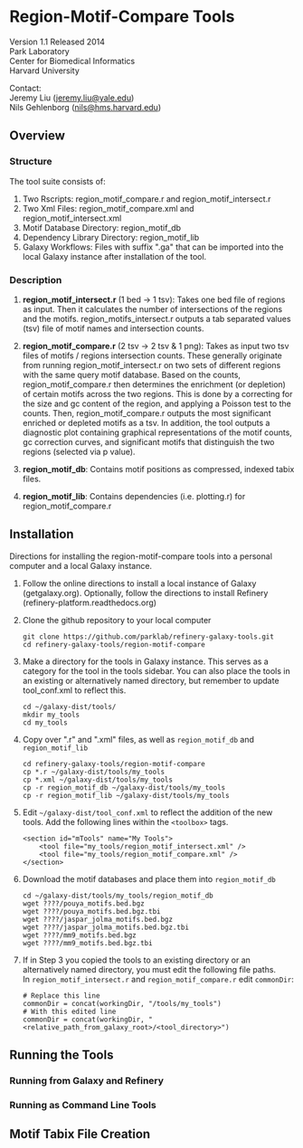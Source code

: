 # Region-Motif-Compare Tools
Version 1.1 Released 2014  
Park Laboratory  
Center for Biomedical Informatics  
Harvard University  

Contact:  
Jeremy Liu (jeremy.liu@yale.edu)  
Nils Gehlenborg (nils@hms.harvard.edu)

## Overview
### Structure
The tool suite consists of:

1. Two Rscripts: region_motif_compare.r and region_motif_intersect.r
2. Two Xml Files: region_motif_compare.xml and region_motif_intersect.xml
3. Motif Database Directory: region_motif_db
4. Dependency Library Directory: region_motif_lib
5. Galaxy Workflows: Files with suffix ".ga" that can be imported into the local
Galaxy instance after installation of the tool.

### Description
1. **region_motif_intersect.r** (1 bed -> 1 tsv): 
Takes one bed file of regions as input. Then it calculates
the number of intersections of the regions and the motifs. region_motifs_intersect.r
outputs a tab separated values (tsv) file of motif names and intersection counts.

2. **region_motif_compare.r** (2 tsv -> 2 tsv & 1 png): 
Takes as input two tsv files of motifs / regions intersection
counts. These generally originate from running region_motif_intersect.r on two sets
of different regions with the same query motif database. Based on the counts, 
region_motif_compare.r then determines the enrichment (or depletion) of certain
motifs across the two regions. This is done by a correcting for the size and gc
content of the region, and applying a Poisson test to the counts. 
Then, region_motif_compare.r outputs the most significant enriched or depleted
motifs as a tsv. In addition, the tool outputs a diagnostic plot containing
graphical representations of the motif counts, gc correction curves, and significant 
motifs that distinguish the two regions (selected via p value).

3. **region_motif_db**: Contains motif positions as compressed, indexed tabix files.

4. **region_motif_lib**: Contains dependencies (i.e. plotting.r) for region_motif_compare.r

## Installation
Directions for installing the region-motif-compare tools into a personal computer
and a local Galaxy instance.

1. Follow the online directions to install a local instance of Galaxy (getgalaxy.org).
Optionally, follow the directions to install Refinery (refinery-platform.readthedocs.org)

2. Clone the github repository to your local computer
    ````
    git clone https://github.com/parklab/refinery-galaxy-tools.git
    cd refinery-galaxy-tools/region-motif-compare
    ````

3. Make a directory for the tools in Galaxy instance. This serves as a category
for the tool in the tools sidebar. You can also place the tools in an existing
or alternatively named directory, but remember to update tool_conf.xml to reflect this.
    ````
    cd ~/galaxy-dist/tools/
    mkdir my_tools
    cd my_tools
    ````

4. Copy over ".r" and ".xml" files, as well as `region_motif_db` and `region_motif_lib`
    ````
    cd refinery-galaxy-tools/region-motif-compare
    cp *.r ~/galaxy-dist/tools/my_tools
    cp *.xml ~/galaxy-dist/tools/my_tools
    cp -r region_motif_db ~/galaxy-dist/tools/my_tools
    cp -r region_motif_lib ~/galaxy-dist/tools/my_tools
    ````

5. Edit `~/galaxy-dist/tool_conf.xml` to reflect the addition of the new tools.
Add the following lines within the `<toolbox>` tags.
    ````
    <section id="mTools" name="My Tools">  
        <tool file="my_tools/region_motif_intersect.xml" />  
        <tool file="my_tools/region_motif_compare.xml" />  
    </section>
    ````

6. Download the motif databases and place them into `region_motif_db`
    ````
    cd ~/galaxy-dist/tools/my_tools/region_motif_db
    wget ????/pouya_motifs.bed.bgz
    wget ????/pouya_motifs.bed.bgz.tbi
    wget ????/jaspar_jolma_motifs.bed.bgz
    wget ????/jaspar_jolma_motifs.bed.bgz.tbi
    wget ????/mm9_motifs.bed.bgz
    wget ????/mm9_motifs.bed.bgz.tbi
    ````

7. If in Step 3 you copied the tools to an existing directory or an alternatively
named directory, you must edit the following file paths.  
    In `region_motif_intersect.r` and `region_motif_compare.r` edit `commonDir`:  
    ````
    # Replace this line
    commonDir = concat(workingDir, "/tools/my_tools")
    # With this edited line
    commonDir = concat(workingDir, "<relative_path_from_galaxy_root>/<tool_directory>")
    ````



## Running the Tools
### Running from Galaxy and Refinery

### Running as Command Line Tools

## Motif Tabix File Creation

